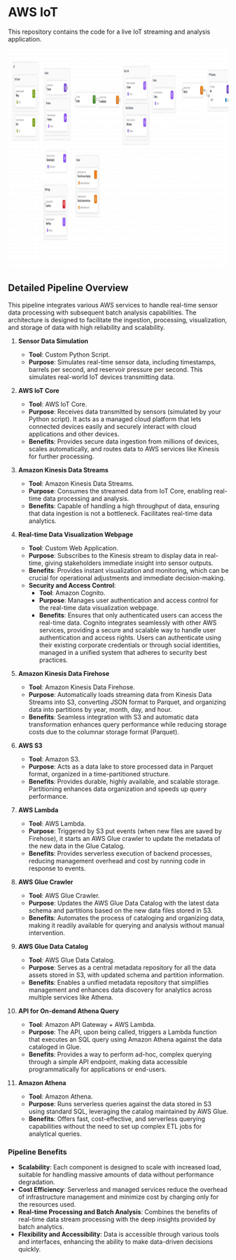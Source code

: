 # AWS IoT
This repository contains the code for a live IoT streaming and analysis application.


<img src="https://github.com/juandavidlozano/AWS_IoT/blob/main/pics/Flow1.jpg" alt="Answer 1" width="1000" height="500">


## Detailed Pipeline Overview

This pipeline integrates various AWS services to handle real-time sensor data processing with subsequent batch analysis capabilities. The architecture is designed to facilitate the ingestion, processing, visualization, and storage of data with high reliability and scalability.

1. **Sensor Data Simulation**
   - **Tool**: Custom Python Script.
   - **Purpose**: Simulates real-time sensor data, including timestamps, barrels per second, and reservoir pressure per second. This simulates real-world IoT devices transmitting data.

2. **AWS IoT Core**
   - **Tool**: AWS IoT Core.
   - **Purpose**: Receives data transmitted by sensors (simulated by your Python script). It acts as a managed cloud platform that lets connected devices easily and securely interact with cloud applications and other devices.
   - **Benefits**: Provides secure data ingestion from millions of devices, scales automatically, and routes data to AWS services like Kinesis for further processing.

3. **Amazon Kinesis Data Streams**
   - **Tool**: Amazon Kinesis Data Streams.
   - **Purpose**: Consumes the streamed data from IoT Core, enabling real-time data processing and analysis.
   - **Benefits**: Capable of handling a high throughput of data, ensuring that data ingestion is not a bottleneck. Facilitates real-time data analytics.

4. **Real-time Data Visualization Webpage**
   - **Tool**: Custom Web Application.
   - **Purpose**: Subscribes to the Kinesis stream to display data in real-time, giving stakeholders immediate insight into sensor outputs.
   - **Benefits**: Provides instant visualization and monitoring, which can be crucial for operational adjustments and immediate decision-making.
   - **Security and Access Control**:
     - **Tool**: Amazon Cognito.
     - **Purpose**: Manages user authentication and access control for the real-time data visualization webpage.
     - **Benefits**: Ensures that only authenticated users can access the real-time data. Cognito integrates seamlessly with other AWS services, providing a secure and scalable way to handle user authentication and access rights. Users can authenticate using their existing corporate credentials or through social identities, managed in a unified system that adheres to security best practices.

5. **Amazon Kinesis Data Firehose**
   - **Tool**: Amazon Kinesis Data Firehose.
   - **Purpose**: Automatically loads streaming data from Kinesis Data Streams into S3, converting JSON format to Parquet, and organizing data into partitions by year, month, day, and hour.
   - **Benefits**: Seamless integration with S3 and automatic data transformation enhances query performance while reducing storage costs due to the columnar storage format (Parquet).

6. **AWS S3**
   - **Tool**: Amazon S3.
   - **Purpose**: Acts as a data lake to store processed data in Parquet format, organized in a time-partitioned structure.
   - **Benefits**: Provides durable, highly available, and scalable storage. Partitioning enhances data organization and speeds up query performance.

7. **AWS Lambda**
   - **Tool**: AWS Lambda.
   - **Purpose**: Triggered by S3 put events (when new files are saved by Firehose), it starts an AWS Glue crawler to update the metadata of the new data in the Glue Catalog.
   - **Benefits**: Provides serverless execution of backend processes, reducing management overhead and cost by running code in response to events.

8. **AWS Glue Crawler**
   - **Tool**: AWS Glue Crawler.
   - **Purpose**: Updates the AWS Glue Data Catalog with the latest data schema and partitions based on the new data files stored in S3.
   - **Benefits**: Automates the process of cataloging and organizing data, making it readily available for querying and analysis without manual intervention.

9. **AWS Glue Data Catalog**
   - **Tool**: AWS Glue Data Catalog.
   - **Purpose**: Serves as a central metadata repository for all the data assets stored in S3, with updated schema and partition information.
   - **Benefits**: Enables a unified metadata repository that simplifies management and enhances data discovery for analytics across multiple services like Athena.

10. **API for On-demand Athena Query**
    - **Tool**: Amazon API Gateway + AWS Lambda.
    - **Purpose**: The API, upon being called, triggers a Lambda function that executes an SQL query using Amazon Athena against the data cataloged in Glue.
    - **Benefits**: Provides a way to perform ad-hoc, complex querying through a simple API endpoint, making data accessible programmatically for applications or end-users.

11. **Amazon Athena**
    - **Tool**: Amazon Athena.
    - **Purpose**: Runs serverless queries against the data stored in S3 using standard SQL, leveraging the catalog maintained by AWS Glue.
    - **Benefits**: Offers fast, cost-effective, and serverless querying capabilities without the need to set up complex ETL jobs for analytical queries.

### Pipeline Benefits

- **Scalability**: Each component is designed to scale with increased load, suitable for handling massive amounts of data without performance degradation.
- **Cost Efficiency**: Serverless and managed services reduce the overhead of infrastructure management and minimize cost by charging only for the resources used.
- **Real-time Processing and Batch Analysis**: Combines the benefits of real-time data stream processing with the deep insights provided by batch analytics.
- **Flexibility and Accessibility**: Data is accessible through various tools and interfaces, enhancing the ability to make data-driven decisions quickly.
